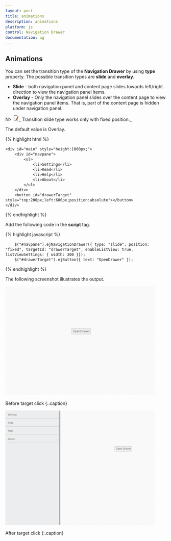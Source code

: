 ```yaml
---
layout: post
title: animations
description: animations
platform: js
control: Navigation Drawer
documentation: ug
---
```


## Animations

You can set the transition type of the **Navigation Drawer** by using **type** property. The possible transition types are **slide** and **overlay**.

* **Slide** - both navigation panel and content page slides towards left/right direction to view the navigation panel items.
* **Overlay** - Only the navigation panel slides over the content page to view the navigation panel items. That is, part of the content page is hidden under navigation panel.

N> ![C:\Users\ApoorvahR\Desktop\Note.png](animations_images\animations_img1.png)_ Transition slide type works only with fixed position._

The default value is Overlay.

{% highlight html %}

    <div id="main" style="height:1000px;">
        <div id="navpane">
            <ul>
                <li>Settings</li>
                <li>Read</li>
                <li>Help</li>
                <li>About</li>
            </ul>
        </div>
        <button id="drawerTarget" style="top:200px;left:600px;position:absolute"></button>
    </div>
 {% endhighlight %}
 
 Add the following code in the **script** tag.
 
 {% highlight javascript %}
 
        $("#navpane").ejNavigationDrawer({ type: "slide", position: "fixed", targetId: "drawerTarget", enableListView: true, listViewSettings: { width: 300 }});
        $("#drawerTarget").ejButton({ text: "OpenDrawer" });
  
{% endhighlight %}


The following screenshot illustrates the output.

![](animations_images\animations_img2.png)

Before target click
{:.caption}

![](animations_images\animations_img3.png)

After target click
{:.caption}

